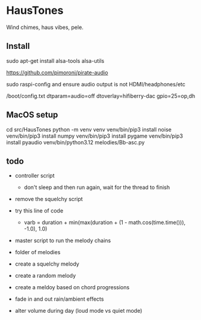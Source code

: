 # HausTones

Wind chimes, haus vibes, pele.

## Install
sudo apt-get install alsa-tools alsa-utils

https://github.com/pimoroni/pirate-audio

sudo raspi-config and ensure audio output is not HDMI/headphones/etc

/boot/config.txt
dtparam=audio=off
dtoverlay=hifiberry-dac
gpio=25=op,dh

## MacOS setup
cd src/HausTones
python -m venv venv
venv/bin/pip3 install noise
venv/bin/pip3 install numpy
venv/bin/pip3 install pygame
venv/bin/pip3 install pyaudio
venv/bin/python3.12 melodies/Bb-asc.py

## todo

- controller script
	- don't sleep and then run again, wait for the thread to finish
- remove the squelchy script
- try this line of code
	- varb = duration + min(max(duration + (1 - math.cos(time.time())), -1.0), 1.0)

- master script to run the melody chains
- folder of melodies
- create a squelchy melody
- create a random melody
- create a meldoy based on chord progressions

- fade in and out rain/ambient effects
- alter volume during day (loud mode vs quiet mode)
